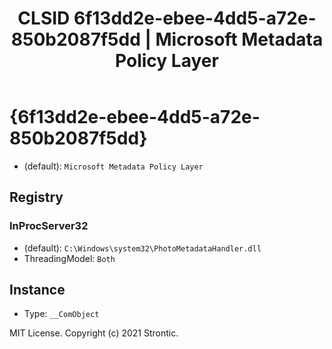 ﻿---
title: "CLSID 6f13dd2e-ebee-4dd5-a72e-850b2087f5dd | Microsoft Metadata Policy Layer"
excerpt: What is COM-Object CLSID 6f13dd2e-ebee-4dd5-a72e-850b2087f5dd?
---

# {6f13dd2e-ebee-4dd5-a72e-850b2087f5dd}

* (default): `Microsoft Metadata Policy Layer`

## Registry


### InProcServer32

* (default): `C:\Windows\system32\PhotoMetadataHandler.dll`
* ThreadingModel: `Both`

## Instance

* Type: `__ComObject`

MIT License. Copyright (c) 2021 Strontic.



